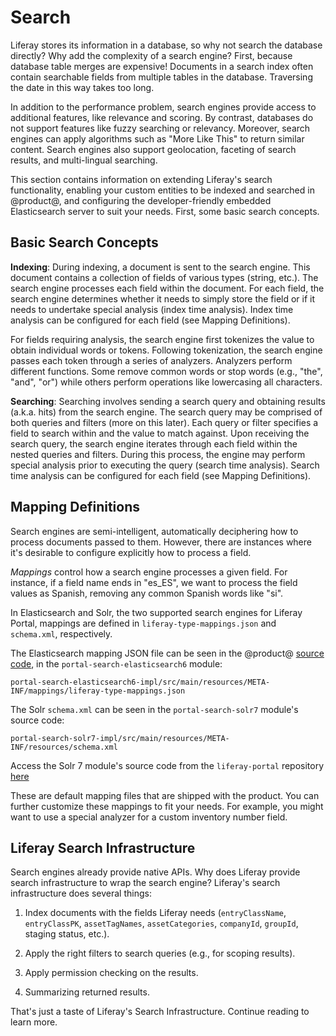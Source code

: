 # Search [](id=introduction-to-liferay-search)

Liferay stores its information in a database, so why not search the database
directly? Why add the complexity of a search engine? First, because database
table merges are expensive! Documents in a search index often contain searchable
fields from multiple tables in the database. Traversing the date in this way
takes too long.

In addition to the performance problem, search engines provide access to
additional features, like relevance and scoring. By contrast, databases do not
support features like fuzzy searching or relevancy. Moreover, search engines can
apply algorithms such as "More Like This" to return similar content. Search
engines also support geolocation, faceting of search results, and multi-lingual
searching.

This section contains information on extending Liferay's search functionality,
enabling your custom entities to be indexed and searched in @product@, and
configuring the developer-friendly embedded Elasticsearch server to suit your
needs. First, some basic search concepts.

## Basic Search Concepts [](id=basic-search-concepts)

**Indexing**: During indexing, a document is sent to the search engine. This
document contains a collection of fields of various types (string, etc.). The
search engine processes each field within the document. For each field, the
search engine determines whether it needs to simply store the field or if it
needs to undertake special analysis (index time analysis). Index time analysis
can be configured for each field (see Mapping Definitions).

For fields requiring analysis, the search engine first tokenizes the value to
obtain individual words or tokens. Following tokenization, the search engine
passes each token through a series of analyzers. Analyzers perform different
functions.  Some remove common words or stop words (e.g., "the", "and", "or")
while others perform operations like lowercasing all characters.

**Searching**: Searching involves sending a search query and obtaining results
(a.k.a. hits) from the search engine. The search query may be comprised of both
queries and filters (more on this later). Each query or filter specifies a
field to search within and the value to match against. Upon receiving the
search query, the search engine iterates through each field within the nested
queries and filters. During this process, the engine may perform special
analysis prior to executing the query (search time analysis). Search time
analysis can be configured for each field (see Mapping Definitions).

## Mapping Definitions [](id=mapping-definitions)

Search engines are semi-intelligent, automatically deciphering how to
process documents passed to them. However, there are instances where it's
desirable to configure explicitly how to process a field.

_Mappings_ control how a search engine processes a given field. For instance,
if a field name ends in "es_ES", we want to process the field values as
Spanish, removing any common Spanish words like "si".

In Elasticsearch and Solr, the two supported search engines for Liferay Portal,
mappings are defined in `liferay-type-mappings.json` and `schema.xml`,
respectively.

The Elasticsearch mapping JSON file can be seen in the @product@ 
[source code](https://www.liferay.com/downloads-community),
in the `portal-search-elasticsearch6`  module:

    portal-search-elasticsearch6-impl/src/main/resources/META-INF/mappings/liferay-type-mappings.json

The Solr `schema.xml` can be seen in the `portal-search-solr7` module's source code:

    portal-search-solr7-impl/src/main/resources/META-INF/resources/schema.xml

Access the Solr 7 module's source code from the `liferay-portal` repository 
[here](https://github.com/liferay/liferay-portal/blob/7.1.x/modules/apps/portal-search-solr7/portal-search-solr7-impl/src/main/resources/META-INF/resources/schema.xml)

These are default mapping files that are shipped with the product. You can
further customize these mappings to fit your needs. For example, you might want
to use a special analyzer for a custom inventory number field.

## Liferay Search Infrastructure [](id=liferay-search-infrastructure)

Search engines already provide native APIs. Why does Liferay provide search
infrastructure to wrap the search engine? Liferay's search infrastructure does
several things:

1. Index documents with the fields Liferay needs (`entryClassName`,
   `entryClassPK`, `assetTagNames`, `assetCategories`, `companyId`, `groupId`,
   staging status, etc.).

2. Apply the right filters to search queries (e.g., for scoping
   results).

3.  Apply permission checking on the results.

4.  Summarizing returned results.

That's just a taste of Liferay's Search Infrastructure. Continue reading to
learn more.
